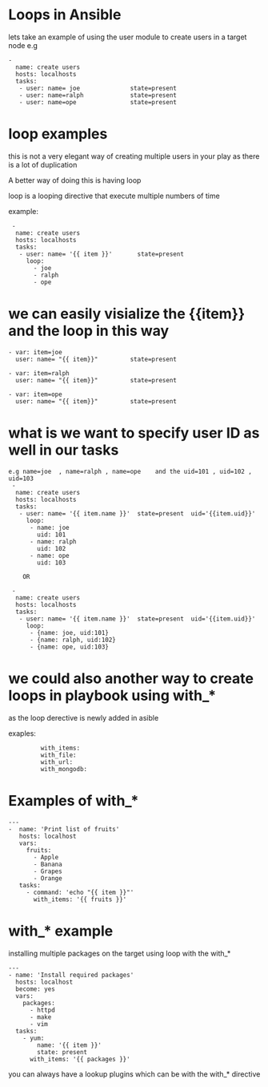 # Loops in Ansible
lets take an example of using the user module to create  users in a target node
e.g
```
-
  name: create users
  hosts: localhosts
  tasks:
   - user: name= joe              state=present
   - user: name=ralph             state=present
   - user: name=ope               state=present
```
# loop examples
this is not a very elegant way of creating multiple users in your play as there is a lot of duplication

A better way of doing this is having loop

loop is a looping directive that execute multiple numbers of time

example:
```
 -
  name: create users
  hosts: localhosts
  tasks:
   - user: name= '{{ item }}'       state=present
     loop:
       - joe
       - ralph
       - ope
```
# we can easily visialize the {{item}} and the loop in this way
```
- var: item=joe
  user: name= "{{ item}}"         state=present

- var: item=ralph
  user: name= "{{ item}}"         state=present

- var: item=ope
  user: name= "{{ item}}"         state=present
```
# what is we want to specify user ID as well in our tasks
```
e.g name=joe  , name=ralph , name=ope    and the uid=101 , uid=102 , uid=103
 -
  name: create users
  hosts: localhosts
  tasks:
   - user: name= '{{ item.name }}'  state=present  uid='{{item.uid}}'
     loop:
      - name: joe
        uid: 101
      - name: ralph
        uid: 102
      - name: ope
        uid: 103

    OR

 -
  name: create users
  hosts: localhosts
  tasks:
   - user: name= '{{ item.name }}'  state=present  uid='{{item.uid}}'
     loop:
      - {name: joe, uid:101}
      - {name: ralph, uid:102}
      - {name: ope, uid:103}
```
# we could also another way to create loops in playbook using with_*

as the loop derective is newly added in asible

exaples:
```
         with_items:
         with_file:
         with_url:
         with_mongodb:
```
# Examples of with_*
```
---
-  name: 'Print list of fruits'
   hosts: localhost
   vars:
     fruits:
       - Apple
       - Banana
       - Grapes
       - Orange
   tasks:
     - command: 'echo "{{ item }}"'
       with_items: '{{ fruits }}'

```
# with_* example
installing multiple packages on the target using loop with the with_* 

```
---
- name: 'Install required packages'
  hosts: localhost
  become: yes
  vars:
    packages:
      - httpd
      - make
      - vim
  tasks:
    - yum:
        name: '{{ item }}'
        state: present
      with_items: '{{ packages }}'

```

you can always have a lookup plugins which can be with the with_* directive